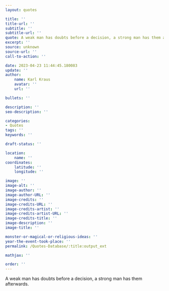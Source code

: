 ```yaml
---
layout: quotes

title: ''
title-url: ''
subtitle: ''
subtitle-url: ''
quote: A weak man has doubts before a decision, a strong man has them afterwards.
excerpt: ''
source: unknown
source-url: ''
call-to-action: ''

date: 2023-04-23 11:44:45.180083
update: ''
author:
    name: Karl Kraus
    avatar: ''
    url: ''

bullets: ''

description: ''
seo-description: ''

categories:
- Quotes
tags: ''
keywords: ''

draft-status: ''

location:
    name: ''
coordinates:
    latitude: ''
    longitude: ''

image: ''
image-alt: ''
image-author: ''
image-author-URL: ''
image-credits: ''
image-credits-URL: ''
image-credits-artist: ''
image-credits-artist-URL: ''
image-credits-title: ''
image-description: ''
image-title: ''

monster-or-magical-or-religious-ideas: ''
year-the-event-took-place: ''
permalink: /Quotes-Database/:title:output_ext

mathjax: ''

order: ''
---
```

A weak man has doubts before a decision, a strong man has them afterwards.